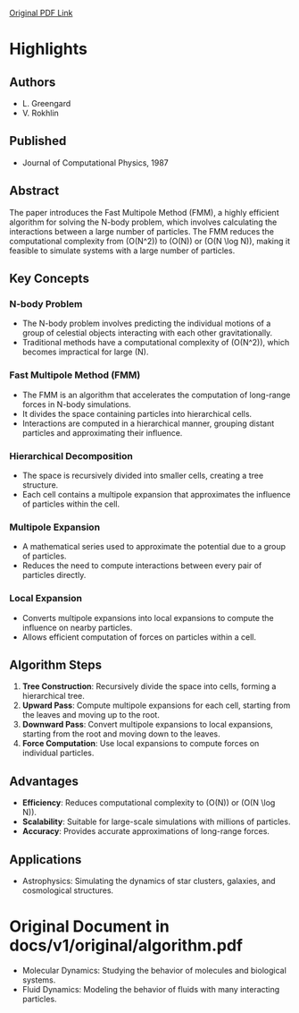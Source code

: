 [Original PDF Link](https://www.sciencedirect.com/science/article/pii/0021999187901409)

# Highlights

## Authors
- L. Greengard
- V. Rokhlin

## Published
- Journal of Computational Physics, 1987

## Abstract
The paper introduces the Fast Multipole Method (FMM), a highly efficient algorithm for solving the N-body problem, which involves calculating the interactions between a large number of particles. The FMM reduces the computational complexity from \(O(N^2)\) to \(O(N)\) or \(O(N \log N)\), making it feasible to simulate systems with a large number of particles.

## Key Concepts

### N-body Problem
- The N-body problem involves predicting the individual motions of a group of celestial objects interacting with each other gravitationally.
- Traditional methods have a computational complexity of \(O(N^2)\), which becomes impractical for large \(N\).

### Fast Multipole Method (FMM)
- The FMM is an algorithm that accelerates the computation of long-range forces in N-body simulations.
- It divides the space containing particles into hierarchical cells.
- Interactions are computed in a hierarchical manner, grouping distant particles and approximating their influence.

### Hierarchical Decomposition
- The space is recursively divided into smaller cells, creating a tree structure.
- Each cell contains a multipole expansion that approximates the influence of particles within the cell.

### Multipole Expansion
- A mathematical series used to approximate the potential due to a group of particles.
- Reduces the need to compute interactions between every pair of particles directly.

### Local Expansion
- Converts multipole expansions into local expansions to compute the influence on nearby particles.
- Allows efficient computation of forces on particles within a cell.

## Algorithm Steps
1. **Tree Construction**: Recursively divide the space into cells, forming a hierarchical tree.
2. **Upward Pass**: Compute multipole expansions for each cell, starting from the leaves and moving up to the root.
3. **Downward Pass**: Convert multipole expansions to local expansions, starting from the root and moving down to the leaves.
4. **Force Computation**: Use local expansions to compute forces on individual particles.

## Advantages
- **Efficiency**: Reduces computational complexity to \(O(N)\) or \(O(N \log N)\).
- **Scalability**: Suitable for large-scale simulations with millions of particles.
- **Accuracy**: Provides accurate approximations of long-range forces.

## Applications
- Astrophysics: Simulating the dynamics of star clusters, galaxies, and cosmological structures.

# Original Document in docs/v1/original/algorithm.pdf
- Molecular Dynamics: Studying the behavior of molecules and biological systems.
- Fluid Dynamics: Modeling the behavior of fluids with many interacting particles.
